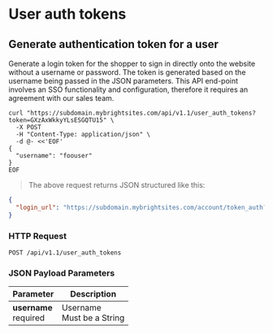 #  User auth tokens

## Generate authentication token for a user

Generate a login token for the shopper to sign in directly onto the website without a username or password. The token is generated based on the username being passed in the JSON parameters.
This API end-point involves an SSO functionality and configuration, therefore it requires an agreement with our sales team.

```shell
curl "https://subdomain.mybrightsites.com/api/v1.1/user_auth_tokens?token=GXzAxWkkyYLsESGQTU15" \
  -X POST
  -H "Content-Type: application/json" \
  -d @- <<'EOF'
{
  "username": "foouser"
}
EOF
```

> The above request returns JSON structured like this:

```json
{
  "login_url": "https://subdomain.mybrightsites.com/account/token_auth?token=62BMxzbhY9GFpETFwzeu"
}
```

### HTTP Request

`POST /api/v1.1/user_auth_tokens`

### JSON Payload Parameters

Parameter | Description
--------- | -----------
<div><strong>username </strong></div><div> required </div> | <div>Username</div><div> Must be a String </div>
